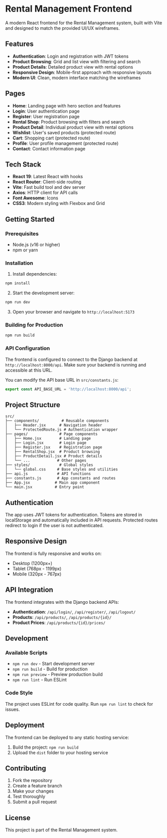 # Rental Management Frontend

A modern React frontend for the Rental Management system, built with Vite and designed to match the provided UI/UX wireframes.

## Features

- **Authentication**: Login and registration with JWT tokens
- **Product Browsing**: Grid and list view with filtering and search
- **Product Details**: Detailed product view with rental options
- **Responsive Design**: Mobile-first approach with responsive layouts
- **Modern UI**: Clean, modern interface matching the wireframes

## Pages

- **Home**: Landing page with hero section and features
- **Login**: User authentication page
- **Register**: User registration page
- **Rental Shop**: Product browsing with filters and search
- **Product Detail**: Individual product view with rental options
- **Wishlist**: User's saved products (protected route)
- **Cart**: Shopping cart (protected route)
- **Profile**: User profile management (protected route)
- **Contact**: Contact information page

## Tech Stack

- **React 19**: Latest React with hooks
- **React Router**: Client-side routing
- **Vite**: Fast build tool and dev server
- **Axios**: HTTP client for API calls
- **Font Awesome**: Icons
- **CSS3**: Modern styling with Flexbox and Grid

## Getting Started

### Prerequisites

- Node.js (v16 or higher)
- npm or yarn

### Installation

1. Install dependencies:
```bash
npm install
```

2. Start the development server:
```bash
npm run dev
```

3. Open your browser and navigate to `http://localhost:5173`

### Building for Production

```bash
npm run build
```

### API Configuration

The frontend is configured to connect to the Django backend at `http://localhost:8000/api`. Make sure your backend is running and accessible at this URL.

You can modify the API base URL in `src/constants.js`:

```javascript
export const API_BASE_URL = 'http://localhost:8000/api';
```

## Project Structure

```
src/
├── components/          # Reusable components
│   ├── Header.jsx      # Navigation header
│   └── ProtectedRoute.js # Authentication wrapper
├── pages/              # Page components
│   ├── Home.jsx        # Landing page
│   ├── Login.jsx       # Login page
│   ├── Register.jsx    # Registration page
│   ├── RentalShop.jsx  # Product browsing
│   ├── ProductDetail.jsx # Product details
│   └── ...            # Other pages
├── styles/             # Global styles
│   └── global.css     # Base styles and utilities
├── api.js             # API functions
├── constants.js       # App constants and routes
├── App.jsx           # Main app component
└── main.jsx          # Entry point
```

## Authentication

The app uses JWT tokens for authentication. Tokens are stored in localStorage and automatically included in API requests. Protected routes redirect to login if the user is not authenticated.

## Responsive Design

The frontend is fully responsive and works on:
- Desktop (1200px+)
- Tablet (768px - 1199px)
- Mobile (320px - 767px)

## API Integration

The frontend integrates with the Django backend APIs:

- **Authentication**: `/api/login/`, `/api/register/`, `/api/logout/`
- **Products**: `/api/products/`, `/api/products/{id}/`
- **Product Prices**: `/api/products/{id}/prices/`

## Development

### Available Scripts

- `npm run dev` - Start development server
- `npm run build` - Build for production
- `npm run preview` - Preview production build
- `npm run lint` - Run ESLint

### Code Style

The project uses ESLint for code quality. Run `npm run lint` to check for issues.

## Deployment

The frontend can be deployed to any static hosting service:

1. Build the project: `npm run build`
2. Upload the `dist` folder to your hosting service

## Contributing

1. Fork the repository
2. Create a feature branch
3. Make your changes
4. Test thoroughly
5. Submit a pull request

## License

This project is part of the Rental Management system.
